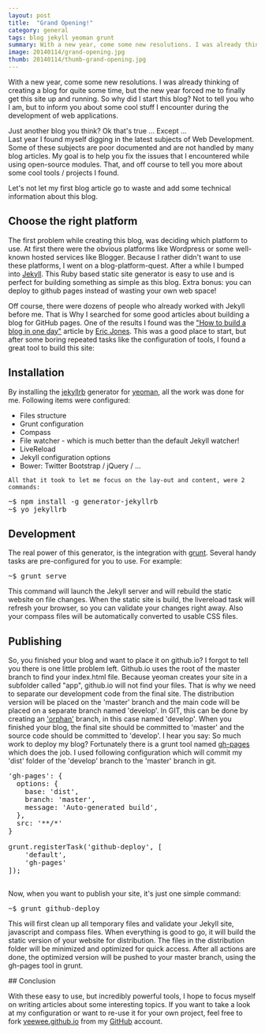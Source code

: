 ```yaml
---
layout: post
title:  "Grand Opening!"
category: general
tags: blog jekyll yeoman grunt
summary: With a new year, come some new resolutions. I was already thinking of creating a blog for quite some time, but the new year forced me to finally get this site up and running. So why did I start this blog? Not to tell you who I am, but to inform you about some cool stuff I encounter during the development of web applications.
image: 20140114/grand-opening.jpg
thumb: 20140114/thumb-grand-opening.jpg
---
```


<p>
    With a new year, come some new resolutions. I was already thinking of creating a blog for quite some time,
    but the new year forced me to finally get this site up and running. So why did I start this blog?
    Not to tell you who I am, but to inform you about some cool stuff I encounter during the development of web applications.
</p>
<p>
    Just another blog you think? Ok that's true ... Except ...<br />
    Last year I found myself digging in the latest subjects of Web Development.
    Some of these subjects are poor documented and are not handled by many blog articles.
    My goal is to help you fix the issues that I encountered while using open-source modules.
    That, and off course to tell you more about some cool tools / projects I found.
</p>

<p>
    Let's not let my first blog article go to waste and add some technical information about this blog.
</p>

## Choose the right platform

<p>
    The first problem while creating this blog, was deciding which platform to use.
    At first there were the obvious platforms like Wordpress or some well-known hosted services like Blogger.
    Because I rather didn't want to use these platforms, I went on a blog-platform-quest.
    After a while I bumped into <a href="http://jekyllrb.com/" target="_blank">Jekyll</a>.
    This Ruby based static site generator is easy to use and is perfect for building something as simple as this blog.
    Extra bonus: you can deploy to github pages instead of wasting your own web space!
</p>
<p>
    Off course, there were dozens of people who already worked with Jekyll before me.
    That is Why I searched for some good articles about building a blog for GitHub pages.
    One of the results I found was the
    <a href="http://erjjones.github.io/blog/How-I-built-my-blog-in-one-day/" target="_blank">&quot;How to build a blog in one day&quot;</a>
    article by
    <a href="http://erjjones.github.io/" target="_blank">Eric Jones</a>.
    This was a good place to start, but after some boring repeated tasks like the configuration of tools,
    I found a great tool to build this site:
</p>

## Installation

<p>
    By installing the
    <a href="https://github.com/robwierzbowski/generator-jekyllrb" target="_blank">jekyllrb</a>
    generator for
    <a href="http://yeoman.io/" target="_blank">yeoman</a>, all the work was done for me. Following items were configured:
    <ul>
        <li>Files structure</li>
        <li>Grunt configuration</li>
        <li>Compass</li>
        <li>File watcher - which is much better than the default Jekyll watcher!</li>
        <li>LiveReload</li>
        <li>Jekyll configuration options</li>
        <li>Bower: Twitter Bootstrap / jQuery / ...</li>
    </ul>

    All that it took to let me focus on the lay-out and content, were 2 commands:
</p>

<pre class="prettyprint lang-sh">
~$ npm install -g generator-jekyllrb
~$ yo jekyllrb
</pre>

## Development
<p>
    The real power of this generator, is the integration with <a href="gruntjs.com">grunt</a>.
    Several handy tasks are pre-configured for you to use. For example:
</p>

<pre class="prettyprint lang-sh">
~$ grunt serve
</pre>

<p>
    This command will launch the Jekyll server and will rebuild the static website on file changes.
    When the static site is build, the livereload task will refresh your browser, so you can validate your changes right away.
    Also your compass files will be automatically converted to usable CSS files.
</p>

## Publishing
<p>
    So, you finished your blog and want to place it on github.io?
    I forgot to tell you there is one little problem left.
    Github.io uses the root of the master branch to find your index.html file.
    Because yeoman creates your site in a subfolder called "app", github.io will not find your files.
    That is why we need to separate our development code from the final site.
    The distribution version will be placed on the 'master' branch and the main code will be placed on a separate branch named 'develop'.
    In GIT, this can be done by creating an <a href="http://www.git-tower.com/files/applicationHelp/pgs/Refs_Branches_DetachedOrphaned.html">'orphan'</a> branch, in this case named 'develop'.
    When you finished your blog, the final site should be committed to 'master' and the source code should be committed to 'develop'.
    I hear you say: So much work to deploy my blog?
    Fortunately there is a grunt tool named <a href="https://npmjs.org/package/grunt-gh-pages">gh-pages</a> which does the job.
    I used following configuration which will commit my 'dist' folder of the 'develop' branch to the 'master' branch in git.
</p>

<pre class="prettyprint lang-js">
'gh-pages': {
  options: {
    base: 'dist',
    branch: 'master',
    message: 'Auto-generated build',
  },
  src: '**/*'
}

grunt.registerTask('github-deploy', [
    'default',
    'gh-pages'
]);

</pre>

<p>
    Now, when you want to publish your site, it's just one simple command:
</p>
<pre class="prettyprint lang-sh">
~$ grunt github-deploy
</pre>
<p>
    This will first clean up all temporary files and validate your Jekyll site, javascript and compass files.
    When everything is good to go, it will build the static version of your website for distribution.
    The files in the distribution folder will be minimized and optimized for quick access.
    After all actions are done, the optimized version will be pushed to your master branch, using the gh-pages tool in grunt.
</p>
## Conclusion
<p>
    With these easy to use, but incredibly powerful tools,
    I hope to focus myself on writing articles about some interesting topics.
    If you want to take a look at my configuration or want to re-use it for your own project,
    feel free to fork <a href="http://github.com/veewee/veewee.github.io">veewee.github.io</a>
    from my <a href="http://github.com/veewee/" target="_blank">GitHub</a> account.
</p>
